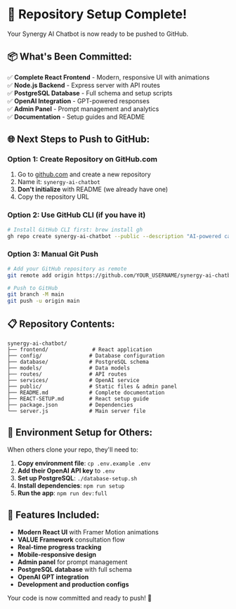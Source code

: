 # 🚀 Repository Setup Complete!

Your Synergy AI Chatbot is now ready to be pushed to GitHub.

## 📦 What's Been Committed:

✅ **Complete React Frontend** - Modern, responsive UI with animations  
✅ **Node.js Backend** - Express server with API routes  
✅ **PostgreSQL Database** - Full schema and setup scripts  
✅ **OpenAI Integration** - GPT-powered responses  
✅ **Admin Panel** - Prompt management and analytics  
✅ **Documentation** - Setup guides and README  

## 🌐 Next Steps to Push to GitHub:

### Option 1: Create Repository on GitHub.com
1. Go to [github.com](https://github.com) and create a new repository
2. Name it: `synergy-ai-chatbot`
3. **Don't initialize** with README (we already have one)
4. Copy the repository URL

### Option 2: Use GitHub CLI (if you have it)
```bash
# Install GitHub CLI first: brew install gh
gh repo create synergy-ai-chatbot --public --description "AI-powered career consultation chatbot" --source . --push
```

### Option 3: Manual Git Push
```bash
# Add your GitHub repository as remote
git remote add origin https://github.com/YOUR_USERNAME/synergy-ai-chatbot.git

# Push to GitHub
git branch -M main
git push -u origin main
```

## 📋 Repository Contents:

```
synergy-ai-chatbot/
├── frontend/              # React application
├── config/               # Database configuration  
├── database/             # PostgreSQL schema
├── models/               # Data models
├── routes/               # API routes
├── services/             # OpenAI service
├── public/               # Static files & admin panel
├── README.md             # Complete documentation
├── REACT-SETUP.md        # React setup guide
├── package.json          # Dependencies
└── server.js             # Main server file
```

## 🔑 Environment Setup for Others:

When others clone your repo, they'll need to:

1. **Copy environment file**: `cp .env.example .env`
2. **Add their OpenAI API key** to `.env`
3. **Set up PostgreSQL**: `./database-setup.sh`
4. **Install dependencies**: `npm run setup`
5. **Run the app**: `npm run dev:full`

## 🌟 Features Included:

- **Modern React UI** with Framer Motion animations
- **VALUE Framework** consultation flow
- **Real-time progress tracking**
- **Mobile-responsive design**
- **Admin panel** for prompt management
- **PostgreSQL database** with full schema
- **OpenAI GPT integration**
- **Development and production configs**

Your code is now committed and ready to push! 🎉